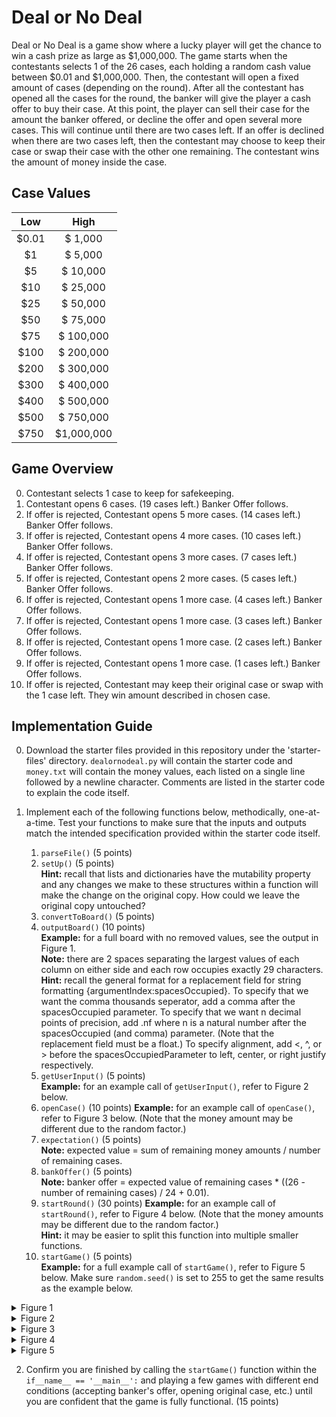 # Deal or No Deal

Deal or No Deal is a game show where a lucky player will get the chance to win a cash prize as large as $1,000,000. The game starts when the contestants selects 1 of the 26 cases, each holding a random cash value between $0.01 and $1,000,000. Then, the contestant will open a fixed amount of cases (depending on the round). After all the contestant has opened all the cases for the round, the banker will give the player a cash offer to buy their case. At this point, the player can sell their case for the amount the banker offered, or decline the offer and open several more cases. This will continue until there are two cases left. If an offer is declined when there are two cases left, then the contestant may choose to keep their case or swap their case with the other one remaining. The contestant wins the amount of money inside the case.

## Case Values

| Low | High |
| :---: | :---: |
| $0.01 | $ 1,000 |
| $1 | $ 5,000 |
| $5 | $ 10,000 |
| $10 | $ 25,000 |
| $25 | $ 50,000 |
| $50 | $ 75,000 |
| $75 | $ 100,000 |
| $100 | $ 200,000 |
| $200 | $ 300,000 |
| $300 | $ 400,000 |
| $400 | $ 500,000 |
| $500 | $ 750,000 |
| $750 | $1,000,000 |

## Game Overview
0. Contestant selects 1 case to keep for safekeeping.
1. Contestant opens 6 cases. (19 cases left.) Banker Offer follows. 
2. If offer is rejected, Contestant opens 5 more cases. (14 cases left.) Banker Offer follows. 
3. If offer is rejected, Contestant opens 4 more cases. (10 cases left.) Banker Offer follows. 
4. If offer is rejected, Contestant opens 3 more cases. (7 cases left.) Banker Offer follows. 
5. If offer is rejected, Contestant opens 2 more cases. (5 cases left.) Banker Offer follows. 
6. If offer is rejected, Contestant opens 1 more case. (4 cases left.) Banker Offer follows. 
7. If offer is rejected, Contestant opens 1 more case. (3 cases left.) Banker Offer follows. 
8. If offer is rejected, Contestant opens 1 more case. (2 cases left.) Banker Offer follows. 
9. If offer is rejected, Contestant opens 1 more case. (1 cases left.) Banker Offer follows. 
10. If offer is rejected, Contestant may keep their original case or swap with the 1 case left. They win amount described in chosen case.

## Implementation Guide
0. Download the starter files provided in this repository under the 'starter-files' directory. `dealornodeal.py` will contain the starter code and `money.txt` will contain the money values, each listed on a single line followed by a newline character.
Comments are listed in the starter code to explain the code itself.

1. Implement each of the following functions below, methodically, one-at-a-time. Test your functions to make sure that the inputs and outputs match the intended specification provided within the starter code itself.
    1. `parseFile()` (5 points)
    2. `setUp()` (5 points) <br />
    **Hint:** recall that lists and dictionaries have the mutability property and any changes we make to these structures within a function will make the change on the original copy. How could we leave the original copy untouched?
    3. `convertToBoard()` (5 points)
    4. `outputBoard()` (10 points) <br />
    **Example:** for a full board with no removed values, see the output in Figure 1. <br />
    **Note:** there are 2 spaces separating the largest values of each column on either side and each row occupies exactly 29 characters. <br />
    **Hint:** recall the general format for a replacement field for string formatting {argumentIndex:spacesOccupied}. To specify that we want the comma thousands seperator, add a comma after the spacesOccupied parameter. To specify that we want n decimal points of precision, add .nf where n is a natural number after the spacesOccupied (and comma) parameter. (Note that the replacement field must be a float.) To specify alignment, add <, ^, or > before the spacesOccupiedParameter to left, center, or right justify respectively.
    5. `getUserInput()` (5 points) <br />
    **Example:** for an example call of `getUserInput()`, refer to Figure 2 below.
    6. `openCase()` (10 points)
    **Example:** for an example call of `openCase()`, refer to Figure 3 below. (Note that the money amount may be different due to the random factor.)
    7. `expectation()` (5 points) <br />
    **Note:** expected value = sum of remaining money amounts / number of remaining cases.
    8. `bankOffer()` (5 points) <br />
    **Note:** banker offer = expected value of remaining cases * ((26 - number of remaining cases) / 24 + 0.01).
    9. `startRound()` (30 points)
    **Example:** for an example call of `startRound()`, refer to Figure 4 below. (Note that the money amounts may be different due to the random factor.) <br />
    **Hint:** it may be easier to split this function into multiple smaller functions.
    10. `startGame()` (5 points) <br />
    **Example:** for a full example call of `startGame()`, refer to Figure 5 below. Make sure `random.seed()` is set to 255 to get the same results as the example below.

<details>
    <summary> Figure 1 </summary>
```
*****************************
**  $0.01  **      $1,000  **
**     $1  **      $5,000  **
**     $5  **     $10,000  **
**    $10  **     $25,000  **
**    $25  **     $50,000  **
**    $50  **     $75,000  **
**    $75  **    $100,000  **
**   $100  **    $200,000  **
**   $200  **    $300,000  **
**   $300  **    $400,000  **
**   $400  **    $500,000  **
**   $500  **    $750,000  **
**   $750  **  $1,000,000  **
*****************************
```
</details>

<details>
    <summary> Figure 2 </summary>
    
```
Remaining Cases: ['1', '2', '3', '4', '5', '6', '7', '8', '9', '10', '11', '12', '13', '14', '15', '16', '17', '18', '19', '20', '21', '22', '23', '24', '25', '26']
Choose a case: 100
Invalid Choice. Choose again.

Remaining Cases: ['1', '2', '3', '4', '5', '6', '7', '8', '9', '10', '11', '12', '13', '14', '15', '16', '17', '18', '19', '20', '21', '22', '23', '24', '25', '26']
Choose a case: 1

```
</details>

<details>
    <summary> Figure 3 </summary>
    
```
Case 1 contained... $50!


```
</details>

<details>
    <summary> Figure 4 </summary>
    
```


Round 1 Starting...

Remaining Cases: ['2', '3', '4', '5', '6', '7', '8', '9', '10', '11', '12', '13', '14', '15', '16', '17', '18', '19', '20', '21', '22', '23', '24', '25', '26']
Choose a case: 2
Case 2 contained... $750000!

Remaining Cases: ['3', '4', '5', '6', '7', '8', '9', '10', '11', '12', '13', '14', '15', '16', '17', '18', '19', '20', '21', '22', '23', '24', '25', '26']
Choose a case: 3
Case 3 contained... $75!

Remaining Cases: ['4', '5', '6', '7', '8', '9', '10', '11', '12', '13', '14', '15', '16', '17', '18', '19', '20', '21', '22', '23', '24', '25', '26']
Choose a case: 4
Case 4 contained... $400000!

Remaining Cases: ['5', '6', '7', '8', '9', '10', '11', '12', '13', '14', '15', '16', '17', '18', '19', '20', '21', '22', '23', '24', '25', '26']
Choose a case: 5
Case 5 contained... $50000!

Remaining Cases: ['6', '7', '8', '9', '10', '11', '12', '13', '14', '15', '16', '17', '18', '19', '20', '21', '22', '23', '24', '25', '26']
Choose a case: 6
Case 6 contained... $0.01!

Remaining Cases: ['7', '8', '9', '10', '11', '12', '13', '14', '15', '16', '17', '18', '19', '20', '21', '22', '23', '24', '25', '26']
Choose a case: 7
Case 7 contained... $10!

That's the end of Round 1.
Let's look at the current board state:
*****************************
**         **      $1,000  **
**     $1  **      $5,000  **
**     $5  **     $10,000  **
**         **     $25,000  **
**    $25  **              **
**    $50  **     $75,000  **
**         **    $100,000  **
**   $100  **    $200,000  **
**   $200  **    $300,000  **
**   $300  **              **
**   $400  **    $500,000  **
**   $500  **              **
**   $750  **  $1,000,000  **
*****************************
The banker is offering you $28838.30 to buy your case.
Deal or No Deal? n
Invalid Response. Try again.
Deal or No Deal? deal

Congratulations! You have won $28838.30!
Your original case contained... $50!


```
</details>

<details>
    <summary> Figure 5 </summary>

```
Welcome to Deal or No Deal!
Listed below are all the various cash prizes you could walk away with today!
*****************************
**  $0.01  **      $1,000  **
**     $1  **      $5,000  **
**     $5  **     $10,000  **
**    $10  **     $25,000  **
**    $25  **     $50,000  **
**    $50  **     $75,000  **
**    $75  **    $100,000  **
**   $100  **    $200,000  **
**   $200  **    $300,000  **
**   $300  **    $400,000  **
**   $400  **    $500,000  **
**   $500  **    $750,000  **
**   $750  **  $1,000,000  **
*****************************
Start by choosing your lucky case...
Remaining Cases: ['1', '2', '3', '4', '5', '6', '7', '8', '9', '10', '11', '12', '13', '14', '15', '16', '17', '18', '19', '20', '21', '22', '23', '24', '25', '26']
Choose a case: 1


Round 1 Starting...

Remaining Cases: ['2', '3', '4', '5', '6', '7', '8', '9', '10', '11', '12', '13', '14', '15', '16', '17', '18', '19', '20', '21', '22', '23', '24', '25', '26']
Choose a case: 2
Case 2 contained... $750000!

Remaining Cases: ['3', '4', '5', '6', '7', '8', '9', '10', '11', '12', '13', '14', '15', '16', '17', '18', '19', '20', '21', '22', '23', '24', '25', '26']
Choose a case: 3
Case 3 contained... $75!

Remaining Cases: ['4', '5', '6', '7', '8', '9', '10', '11', '12', '13', '14', '15', '16', '17', '18', '19', '20', '21', '22', '23', '24', '25', '26']
Choose a case: 4
Case 4 contained... $400000!

Remaining Cases: ['5', '6', '7', '8', '9', '10', '11', '12', '13', '14', '15', '16', '17', '18', '19', '20', '21', '22', '23', '24', '25', '26']
Choose a case: 5
Case 5 contained... $50000!

Remaining Cases: ['6', '7', '8', '9', '10', '11', '12', '13', '14', '15', '16', '17', '18', '19', '20', '21', '22', '23', '24', '25', '26']
Choose a case: 6
Case 6 contained... $0.01!

Remaining Cases: ['7', '8', '9', '10', '11', '12', '13', '14', '15', '16', '17', '18', '19', '20', '21', '22', '23', '24', '25', '26']
Choose a case: 7
Case 7 contained... $10!

That's the end of Round 1.
Let's look at the current board state:
*****************************
**         **      $1,000  **
**     $1  **      $5,000  **
**     $5  **     $10,000  **
**         **     $25,000  **
**    $25  **              **
**    $50  **     $75,000  **
**         **    $100,000  **
**   $100  **    $200,000  **
**   $200  **    $300,000  **
**   $300  **              **
**   $400  **    $500,000  **
**   $500  **              **
**   $750  **  $1,000,000  **
*****************************
The banker is offering you $28838.30 to buy your case.
Deal or No Deal? n
Invalid Response. Try again.
Deal or No Deal? no deal


Round 2 Starting...

Remaining Cases: ['8', '9', '10', '11', '12', '13', '14', '15', '16', '17', '18', '19', '20', '21', '22', '23', '24', '25', '26']
Choose a case: 8
Case 8 contained... $1000!

Remaining Cases: ['9', '10', '11', '12', '13', '14', '15', '16', '17', '18', '19', '20', '21', '22', '23', '24', '25', '26']
Choose a case: 9
Case 9 contained... $100000!

Remaining Cases: ['10', '11', '12', '13', '14', '15', '16', '17', '18', '19', '20', '21', '22', '23', '24', '25', '26']
Choose a case: 10
Case 10 contained... $10000!

Remaining Cases: ['11', '12', '13', '14', '15', '16', '17', '18', '19', '20', '21', '22', '23', '24', '25', '26']
Choose a case: 11
Case 11 contained... $5!

Remaining Cases: ['12', '13', '14', '15', '16', '17', '18', '19', '20', '21', '22', '23', '24', '25', '26']
Choose a case: 12
Case 12 contained... $100!

That's the end of Round 2.
Let's look at the current board state:
*****************************
**         **              **
**     $1  **      $5,000  **
**         **              **
**         **     $25,000  **
**    $25  **              **
**    $50  **     $75,000  **
**         **              **
**         **    $200,000  **
**   $200  **    $300,000  **
**   $300  **              **
**   $400  **    $500,000  **
**   $500  **              **
**   $750  **  $1,000,000  **
*****************************
The banker is offering you $65792.28 to buy your case.
Deal or No Deal? no deal


Round 3 Starting...

Remaining Cases: ['13', '14', '15', '16', '17', '18', '19', '20', '21', '22', '23', '24', '25', '26']
Choose a case: 13
Case 13 contained... $300!

Remaining Cases: ['14', '15', '16', '17', '18', '19', '20', '21', '22', '23', '24', '25', '26']
Choose a case: 14
Case 14 contained... $300000!

Remaining Cases: ['15', '16', '17', '18', '19', '20', '21', '22', '23', '24', '25', '26']
Choose a case: 15
Case 15 contained... $5000!

Remaining Cases: ['16', '17', '18', '19', '20', '21', '22', '23', '24', '25', '26']
Choose a case: 16
Case 16 contained... $750!

That's the end of Round 3.
Let's look at the current board state:
*****************************
**         **              **
**     $1  **              **
**         **              **
**         **     $25,000  **
**    $25  **              **
**    $50  **     $75,000  **
**         **              **
**         **    $200,000  **
**   $200  **              **
**         **              **
**   $400  **    $500,000  **
**   $500  **              **
**         **  $1,000,000  **
*****************************
The banker is offering you $103976.98 to buy your case.
Deal or No Deal? no deal


Round 4 Starting...

Remaining Cases: ['17', '18', '19', '20', '21', '22', '23', '24', '25', '26']
Choose a case: 17
Case 17 contained... $200!

Remaining Cases: ['18', '19', '20', '21', '22', '23', '24', '25', '26']
Choose a case: 18
Case 18 contained... $25000!

Remaining Cases: ['19', '20', '21', '22', '23', '24', '25', '26']
Choose a case: 19
Case 19 contained... $25!

That's the end of Round 4.
Let's look at the current board state:
*****************************
**         **              **
**     $1  **              **
**         **              **
**         **              **
**         **              **
**    $50  **     $75,000  **
**         **              **
**         **    $200,000  **
**         **              **
**         **              **
**   $400  **    $500,000  **
**   $500  **              **
**         **  $1,000,000  **
*****************************
The banker is offering you $168715.35 to buy your case.
Deal or No Deal? no deal


Round 5 Starting...

Remaining Cases: ['20', '21', '22', '23', '24', '25', '26']
Choose a case: 20
Case 20 contained... $500!

Remaining Cases: ['21', '22', '23', '24', '25', '26']
Choose a case: 21
Case 21 contained... $1000000!

That's the end of Round 5.
Let's look at the current board state:
*****************************
**         **              **
**     $1  **              **
**         **              **
**         **              **
**         **              **
**    $50  **     $75,000  **
**         **              **
**         **    $200,000  **
**         **              **
**         **              **
**   $400  **    $500,000  **
**         **              **
**         **              **
*****************************
The banker is offering you $108993.95 to buy your case.
Deal or No Deal? no deal


Round 6 Starting...

Remaining Cases: ['22', '23', '24', '25', '26']
Choose a case: 22
Case 22 contained... $75000!

That's the end of Round 6.
Let's look at the current board state:
*****************************
**         **              **
**     $1  **              **
**         **              **
**         **              **
**         **              **
**    $50  **              **
**         **              **
**         **    $200,000  **
**         **              **
**         **              **
**   $400  **    $500,000  **
**         **              **
**         **              **
*****************************
The banker is offering you $123979.83 to buy your case.
Deal or No Deal? no deal


Round 7 Starting...

Remaining Cases: ['23', '24', '25', '26']
Choose a case: 23
Case 23 contained... $500000!

That's the end of Round 7.
Let's look at the current board state:
*****************************
**         **              **
**     $1  **              **
**         **              **
**         **              **
**         **              **
**    $50  **              **
**         **              **
**         **    $200,000  **
**         **              **
**         **              **
**   $400  **              **
**         **              **
**         **              **
*****************************
The banker is offering you $46437.81 to buy your case.
Deal or No Deal? no deal


Round 8 Starting...

Remaining Cases: ['24', '25', '26']
Choose a case: 24
Case 24 contained... $200000!

That's the end of Round 8.
Let's look at the current board state:
*****************************
**         **              **
**     $1  **              **
**         **              **
**         **              **
**         **              **
**    $50  **              **
**         **              **
**         **              **
**         **              **
**         **              **
**   $400  **              **
**         **              **
**         **              **
*****************************
The banker is offering you $145.57 to buy your case.
Deal or No Deal? no deal


Round 9 Starting...

Remaining Cases: ['25', '26']
Choose a case: 25
Case 25 contained... $400!

That's the end of Round 9.
Let's look at the current board state:
*****************************
**         **              **
**     $1  **              **
**         **              **
**         **              **
**         **              **
**    $50  **              **
**         **              **
**         **              **
**         **              **
**         **              **
**         **              **
**         **              **
**         **              **
*****************************
The banker is offering you $25.75 to buy your case.
Deal or No Deal? no deal


Round 10 Starting...

Would you like to keep your case or swap with the other case remaining? s
Invalid Response. Try again.
Would you like to keep your case or swap with the other case remaining? swap
Case 26 contains... $1!
Congratulations! You have won $1!

```
</details>


2. Confirm you are finished by calling the `startGame()` function within the `if__name__ == '__main__':` and playing a few games with different end conditions (accepting banker's offer, opening original case, etc.) until you are confident that the game is fully functional. (15 points)
